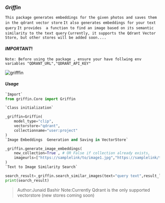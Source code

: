 
### _Griffin_


`This package generates embeddings for the given photos and saves them in the qdrant vector store`
`It also generates embeddings for your text query`
`It provides  a function to find an image based on its semantic similarity to the text query`
`Currently, it supports the Qdrant Vector Store, but other stores will be added soon....`

#### _IMPORTANT_!

`Note: Before using the package , ensure your have follwing env variables "QDRANT_URL","QDRANT_API_KEY"`


![grifffin](https://drive.google.com/file/d/1Rk4gAaZyyqjK3fAtIeGaJBTxUYWw13jT/view)




#### _Usage_ 
```python
`Import`  
from griffin.Core import Griffin

`Class initialization`

_griffin=Griffin(
    model_type="clip",
    vectorstore="qdrant",
    collectionname="user:project"
)
`Image Embeddings  Generation and Saving in VectorStore`

_griffin.generate_image_embeddings(
    new_collection=True , # OR False if collection already exists,
    imageurls=["https://samplelink/to/image1.jpg","https://samplelink/to/image2.jpg"]
)
`Text to Image Similarity Search`

search_result=_griffin.search_similar_images(text="query text",result_limit=1)
print(search_result)

```


> Author:Junaid Bashir
> Note:Currently Qdrant is the only supported vectorstore (new stores coming soon)
